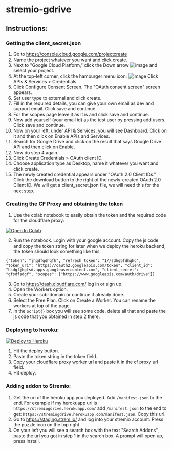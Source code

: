 
# stremio-gdrive



## Instructions:

### Getting the client_secret.json

1. Go to https://console.cloud.google.com/projectcreate
2. Name the project whatever you want and click create. 
3. Next to "Google Cloud Platform," click the Down arrow ![image](https://user-images.githubusercontent.com/38104354/113966809-6d626200-984d-11eb-96df-ca21e06b44c1.png) and select your project.
4. At the top-left corner, click the hamburger menu icon: ![image](https://user-images.githubusercontent.com/38104354/113966919-9a167980-984d-11eb-94c9-44d0e329a250.png) Click APIs & Services > Credentials.
5. Click Configure Consent Screen. The "OAuth consent screen" screen appears.
6. Set user type to external and click create.
7. Fill in the required details, you can give your own email as dev and support email. Click save and continue.
8. For the scopes page leave it as it is and click save and continue.
9. Now add yourself (your email id) as the test user by pressing add users. Click save and continue.
10. Now on your left, under API & Services, you will see Dashboard. Click on it and then click on Enable APIs and Services.
11. Search for Google Drive and click on the result that says Google Drive API and then click on Enable.
12. Now do step 4 again.
13. Click Create Credentials > OAuth client ID.
14. Choose application type as Desktop, name it whatever you want and click create.
15. The newly created credential appears under "OAuth 2.0 Client IDs." Click the download button to the right of the newly-created OAuth 2.0 Client ID. We will get a client_secret.json file, we will need this for the next step.

### Creating the CF Proxy and obtaining the token

1. Use the colab notebook to easily obtain the token and the required code for the cloudflare proxy: 

[![Open In Colab](https://colab.research.google.com/assets/colab-badge.svg)](https://colab.research.google.com/github/ssnjrthegr8/stremio-gdrive/blob/main/Get%20Token%20and%20CF%20Proxy%20Code.ipynb)

2. Run the notebook. Login with your google account. Copy the js code and copy the token string for later when we deploy the heroku backend, the token should look something like this:

`{"token": "jhgdfgdhgfh", "refresh_token": "1//sdhgbfdhghd", "token_uri": "https://oauth2.googleapis.com/token", "client_id": "hsdgfjhgfsd.apps.googleusercontent.com", "client_secret": "gfsdfsdgf", "scopes": ["https://www.googleapis.com/auth/drive"]}`

3. Go to https://dash.cloudflare.com/ log in or sign up.
4. Open the Workers option.
5. Create your sub-domain or continue if already done.
6. Select the Free Plan. Click on Create a Worker. You can rename the workers at top of the page.
7. In the `Script{}` box you will see some code, delete all that and paste the js code that you obtained in step 2 there.

### Deploying to heroku:

[![Deploy to Heroku](https://www.herokucdn.com/deploy/button.png)](https://heroku.com/deploy?template=https://github.com/ssnjrthegr8/stremio-gdrive.git)

1. Hit the deploy button.
2. Paste the token string in the token field.
3. Copy your cloudflare proxy worker url and paste it in the cf proxy url field.
4. Hit deploy.

### Adding addon to Stremio:

1. Get the url of the heroku app you deployed. Add `/manifest.json` to the end. For example if my herokuapp url is `https://stremiogdrive.herokuapp.com/` add `/manifest.json` to the end to get: `https://stremiogdrive.herokuapp.com/manifest.json`. Copy this url.
2. Go to https://staging.strem.io/ and log into your stremio account. Press the puzzle icon on the top right.
3. On your left you will see a search box with the text "Search Addons", paste the url you got in step 1 in the search box. A prompt will open up, press install.
